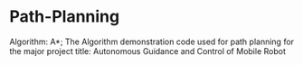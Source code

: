 # Path-Planning
Algorithm: A*; The Algorithm demonstration code used for path planning for the major project title: Autonomous Guidance and Control of Mobile Robot

